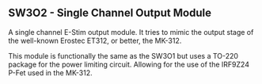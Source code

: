 ## SW3O2 - Single Channel Output Module

A single channel E-Stim output module. It tries to mimic the output stage of the well-known Erostec ET312, or better, the MK-312.

This module is functionally the same as the SW3O1 but uses a TO-220 package for the power limiting circuit. Allowing for the use of the IRF9Z24 P-Fet used in the MK-312.